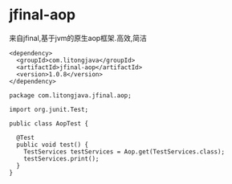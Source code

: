 # jfinal-aop

来自jfinal,基于jvm的原生aop框架.高效,简洁

```
<dependency>
  <groupId>com.litongjava</groupId>
  <artifactId>jfinal-aop</artifactId>
  <version>1.0.8</version>
</dependency>
```

```
package com.litongjava.jfinal.aop;

import org.junit.Test;

public class AopTest {

  @Test
  public void test() {
    TestServices testServices = Aop.get(TestServices.class);
    testServices.print();
  }
}
```

